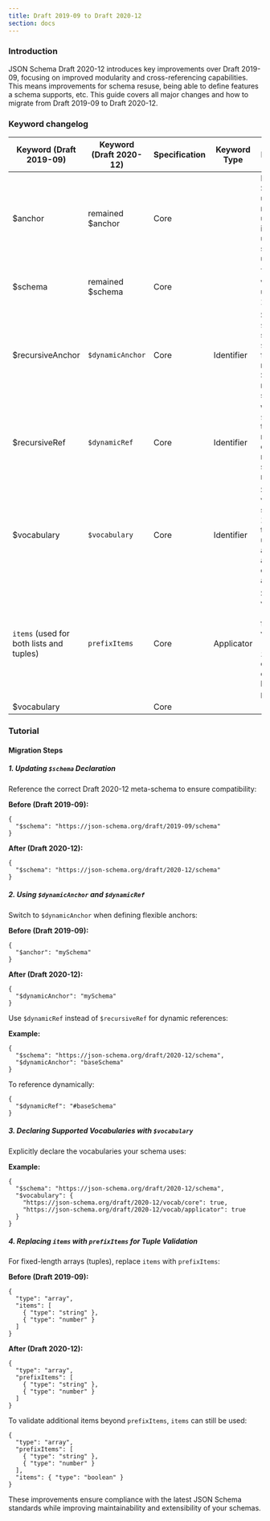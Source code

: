 ```yaml
---
title: Draft 2019-09 to Draft 2020-12
section: docs
---
```


### Introduction

JSON Schema Draft 2020-12 introduces key improvements over Draft 2019-09, focusing on improved modularity and cross-referencing capabilities. This means improvements for schema resuse, being able to define features a schema supports, etc. This guide covers all major changes and how to migrate from Draft 2019-09 to Draft 2020-12.

### Keyword changelog

| Keyword (Draft 2019-09) | Keyword (Draft 2020-12) | Specification | Keyword Type | Behavior Details |
| --- | --- | --- | --- | --- |
| $anchor | remained $anchor | Core |  | In 2019-09, $anchor could use a colon and not start with an underscore, but in 2020-12, the upgrade in syntax rule can't use a colon. |
| $schema | remained $schema | Core |  | The behavior was updated to use dialect 2020-12  |
| $recursiveAnchor | `$dynamicAnchor` | Core | Identifier | Similar to `$anchor`, but supports `$dynamicRef` for flexible schema resolution and $dynamicAnchor now has its own syntax. |
| $recursiveRef | `$dynamicRef` | Core | Identifier | Works with `$dynamicAnchor` to allow referencing dynamically resolved schemas at runtime. |
| $vocabulary | `$vocabulary` | Core | Identifier | Specifies which vocabularies a schema uses in 2019-09, but the update now uses format-annotation aiding compatibility and extensibility. |
| `items` (used for both lists and tuples) | `prefixItems` | Core | Applicator | Separates tuple validation (`prefixItems`) from list validation (`items`). Now, `items` applies only to additional elements beyond `prefixItems`. |
| $vocabulary |  | Core |  |  |

### Tutorial


#### Migration Steps

##### 1. Updating `$schema` Declaration

Reference the correct Draft 2020-12 meta-schema to ensure compatibility:

**Before (Draft 2019-09):**

```
{
  "$schema": "https://json-schema.org/draft/2019-09/schema"
}
```

**After (Draft 2020-12):**

```
{
  "$schema": "https://json-schema.org/draft/2020-12/schema"
}
```

##### 2. Using `$dynamicAnchor` and `$dynamicRef`

Switch to `$dynamicAnchor` when defining flexible anchors:

**Before (Draft 2019-09):**

```
{
  "$anchor": "mySchema"
}
```

**After (Draft 2020-12):**

```
{
  "$dynamicAnchor": "mySchema"
}
```

Use `$dynamicRef` instead of `$recursiveRef` for dynamic references:

**Example:**

```
{
  "$schema": "https://json-schema.org/draft/2020-12/schema",
  "$dynamicAnchor": "baseSchema"
}
```

To reference dynamically:

```
{
  "$dynamicRef": "#baseSchema"
}
```

##### 3. Declaring Supported Vocabularies with `$vocabulary`

Explicitly declare the vocabularies your schema uses:

**Example:**

```
{
  "$schema": "https://json-schema.org/draft/2020-12/schema",
  "$vocabulary": {
    "https://json-schema.org/draft/2020-12/vocab/core": true,
    "https://json-schema.org/draft/2020-12/vocab/applicator": true
  }
}
```

##### 4. Replacing `items` with `prefixItems` for Tuple Validation

For fixed-length arrays (tuples), replace `items` with `prefixItems`:

**Before (Draft 2019-09):**

```
{
  "type": "array",
  "items": [
    { "type": "string" },
    { "type": "number" }
  ]
}
```

**After (Draft 2020-12):**

```
{
  "type": "array",
  "prefixItems": [
    { "type": "string" },
    { "type": "number" }
  ]
}
```

To validate additional items beyond `prefixItems`, `items` can still be used:

```
{
  "type": "array",
  "prefixItems": [
    { "type": "string" },
    { "type": "number" }
  ],
  "items": { "type": "boolean" }
}
```

These improvements ensure compliance with the latest JSON Schema standards while improving maintainability and extensibility of your schemas.